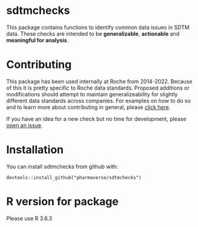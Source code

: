 # sdtmchecks

This package contains functions to identify common data issues in SDTM data.  These checks are intended to be **generalizable**, **actionable** and **meaningful for analysis**.  
  
# Contributing

This package has been used internally at Roche from 2014-2022.  Because of this it is pretty specific to Roche data standards.  Proposed additions or modifications should attempt to maintain generalizeability for slightly different data standards across companies.  For examples on how to do so and to learn more about contributing in general, please [click here](https://google.com).  

If you have an idea for a new check but no time for development, please [open an 
issue](https://github.com/pharmaverse/sdtmchecks/issues).


# Installation

You can install sdtmchecks from github with:

```{r}
devtools::install_github("pharmaverse/sdtmchecks")
```
        
# R version for package

Please use R 3.6.3

